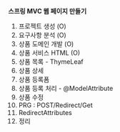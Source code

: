 **스프링 MVC 웹 페이지 만들기**
1. 프로젝트 생성 (O)
2. 요구사항 분석 (O)
3. 상품 도메인 개발 (O)
4. 상품 서비스 HTML (O)
5. 상품 목록 - ThymeLeaf
6. 상품 상세
7. 상품 등록폼
8. 상품 등록 처리 - @ModelAttribute
9. 상품 수정
10. PRG : POST/Redirect/Get
11. RedirectAttributes
12. 정리
